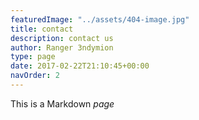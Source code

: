 ```yaml
---
featuredImage: "../assets/404-image.jpg"
title: contact
description: contact us
author: Ranger 3ndymion
type: page
date: 2017-02-22T21:10:45+00:00
navOrder: 2
---
```

This is a Markdown _page_
